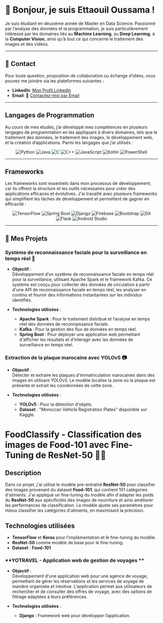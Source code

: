 # 👋 Bonjour, je suis Ettaouil Oussama !

Je suis étudiant en deuxième année de Master en Data Science. Passionné par l’analyse des données et la programmation, je suis particulièrement intéressé par les domaines liés au **Machine Learning**, au **Deep Learning**, à la **Computer Vision**, ainsi qu’à tout ce qui concerne le traitement des images et des vidéos.

---
## 🤝 Contact

Pour toute question, proposition de collaboration ou échange d’idées, vous pouvez me joindre via les plateformes suivantes :
- **LinkedIn**: [Mon Profil LinkedIn](https://www.linkedin.com/in/oussama-ettaouil/)
- **Email**: 📧 [Contactez-moi par Email](mailto:oussamaettaouil701@gmail.com)

---
## Langages de Programmation

Au cours de mes études, j’ai développé mes compétences en plusieurs langages de programmation en les appliquant à divers domaines, tels que le traitement des données, le traitement des images, le développement web, et la création d’applications. Parmi les langages que j’ai utilisés :  

<div align="center">
  <img src="https://img.shields.io/badge/-Python-3776AB?logo=python&logoColor=white&style=for-the-badge" alt="Python" />
  <img src="https://img.shields.io/badge/-Java-007396?logo=java&logoColor=white&style=for-the-badge" alt="Java" />
  <img src="https://img.shields.io/badge/-C-A8B9CC?logo=c&logoColor=white&style=for-the-badge" alt="C" />
  <img src="https://img.shields.io/badge/-C++-00599C?logo=cplusplus&logoColor=white&style=for-the-badge" alt="C++" />
  <img src="https://img.shields.io/badge/-JavaScript-F7DF1E?logo=javascript&logoColor=black&style=for-the-badge" alt="JavaScript" />
  <img src="https://img.shields.io/badge/-Kotlin-0095D5?logo=kotlin&logoColor=white&style=for-the-badge" alt="Kotlin" />
  <img src="https://img.shields.io/badge/-PowerShell-5391FE?logo=powershell&logoColor=white&style=for-the-badge" alt="PowerShell" />
</div>

---  
## Frameworks

Les frameworks sont essentiels dans mon processus de développement, car ils offrent la structure et les outils nécessaires pour créer des applications efficaces et évolutives. J'ai travaillé avec plusieurs frameworks qui simplifient les tâches de développement et permettent de gagner en efficacité :

<div align="center">
  <img src="https://img.shields.io/badge/-TensorFlow-FF6F00?logo=tensorflow&logoColor=white&style=for-the-badge" alt="TensorFlow" />
  <img src="https://img.shields.io/badge/-Spring_Boot-6DB33F?logo=springboot&logoColor=white&style=for-the-badge" alt="Spring Boot" />
  <img src="https://img.shields.io/badge/-Django-092D3F?logo=django&logoColor=white&style=for-the-badge" alt="Django" />
  <img src="https://img.shields.io/badge/-Firebase-FFCA28?logo=firebase&logoColor=black&style=for-the-badge" alt="Firebase" />
  <img src="https://img.shields.io/badge/-Bootstrap-563D7C?logo=bootstrap&logoColor=white&style=for-the-badge" alt="Bootstrap" />
  <img src="https://img.shields.io/badge/-Git-F05032?logo=git&logoColor=white&style=for-the-badge" alt="Git" />
  <img src="https://img.shields.io/badge/-Flask-000000?logo=flask&logoColor=white&style=for-the-badge" alt="Flask" />
  <img src="https://img.shields.io/badge/-Android_Studio-3DDC84?logo=android&logoColor=white&style=for-the-badge" alt="Android Studio" />
</div>

--- 
## 🌟 Mes Projets 
### **Système de reconnaissance faciale pour la surveillance en temps réel 🚀**

- **Objectif** :  
  Développement d’un système de reconnaissance faciale en temps réel pour la surveillance, utilisant Apache Spark et le framework Kafka. Ce système est conçu pour collecter des données de circulation à partir d'une API de reconnaissance faciale en temps réel, les analyser en continu et fournir des informations instantanées sur les individus identifiés.

- **Technologies utilisées** :  
  - **Apache Spark** : Pour le traitement distribué et l’analyse en temps réel des données de reconnaissance faciale.  
  - **Kafka** : Pour la gestion des flux de données en temps réel.  
  - **Spring Boot** : Pour déployer une application web permettant d'afficher les résultats et d’interagir avec les données de surveillance en temps réel.

### **Extraction de la plaque marocaine avec YOLOv5 📷**

- **Objectif** :  
  Détecter et extraire les plaques d'immatriculation marocaines dans des images en utilisant YOLOv5. Le modèle localise la zone où la plaque est présente et extrait les coordonnées de cette zone.

- **Technologies utilisées** :  
  - **YOLOv5** : Pour la détection d'objets.  
  - **Dataset** : "Moroccan Vehicle Registration Plates" disponible sur Kaggle.

# FoodClassify - Classification des images de Food-101 avec Fine-Tuning de ResNet-50 🍔🥗

## Description

Dans ce projet, j'ai utilisé le modèle pré-entraîné **ResNet-50** pour classifier des images provenant du dataset **Food-101**, qui contient 101 catégories d'aliments. J'ai appliqué un fine-tuning du modèle afin d'adapter les poids du **ResNet-50** aux spécificités des images de nourriture et ainsi améliorer les performances de classification. Le modèle ajuste ses paramètres pour mieux classifier les catégories d'aliments, en maximisant la précision.

## Technologies utilisées

- **TensorFlow** et **Keras** pour l'implémentation et le fine-tuning du modèle.
- **ResNet-50** comme modèle de base pour le fine-tuning.
- **Dataset** : **Food-101**
  
### **YOTRAVEL - Application web de gestion de voyages **

- **Objectif** :  
  Développement d'une application web pour une agence de voyage, permettant de gérer les réservations et les services de voyage de manière organisée et intuitive. L’application permet aux utilisateurs de rechercher et de consulter des offres de voyage, avec des options de filtrage adaptées à leurs préférences.

- **Technologies utilisées** :  
  - **Django** : Framework web pour développer l’application.  
